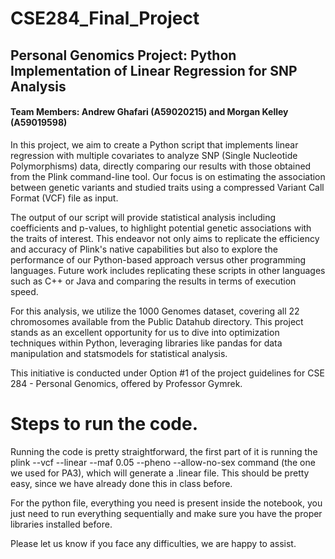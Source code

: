 # CSE284_Final_Project

## Personal Genomics Project: Python Implementation of Linear Regression for SNP Analysis
#### Team Members: Andrew Ghafari (A59020215) and Morgan Kelley (A59019598)

In this project, we aim to create a Python script that implements linear regression with multiple covariates to analyze SNP (Single Nucleotide Polymorphisms) data, directly comparing our results with those obtained from the Plink command-line tool. Our focus is on estimating the association between genetic variants and studied traits using a compressed Variant Call Format (VCF) file as input.

The output of our script will provide statistical analysis including coefficients and p-values, to highlight potential genetic associations with the traits of interest. This endeavor not only aims to replicate the efficiency and accuracy of Plink's native capabilities but also to explore the performance of our Python-based approach versus other programming languages. 
Future work includes replicating these scripts in other languages such as C++ or Java and comparing the results in terms of execution speed.

For this analysis, we utilize the 1000 Genomes dataset, covering all 22 chromosomes available from the Public Datahub directory. This project stands as an excellent opportunity for us to dive into optimization techniques within Python, leveraging libraries like pandas for data manipulation and statsmodels for statistical analysis.

This initiative is conducted under Option #1 of the project guidelines for CSE 284 - Personal Genomics, offered by Professor Gymrek.


# Steps to run the code. 

Running the code is pretty straightforward, the first part of it is running the  plink --vcf --linear --maf 0.05 --pheno --allow-no-sex command (the one we used for PA3), which will generate a .linear file. This should be pretty easy, since we have already done this in class before. 

For the python file, everything you need is present inside the notebook, you just need to run everything sequentially and make sure you have the proper libraries installed before. 

Please let us know if you face any difficulties, we are happy to assist. 

